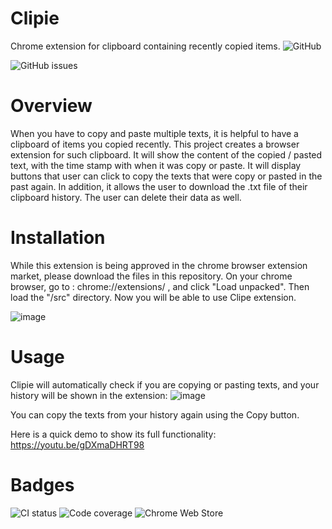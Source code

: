 # Clipie
Chrome extension for clipboard containing recently copied items.
![GitHub](https://img.shields.io/github/license/ChangSuNam/Clipie)

![GitHub issues](https://img.shields.io/github/issues/ChangSuNam/Clipie)


# Overview
When you have to copy and paste multiple texts, it is helpful to have a clipboard of items you copied recently. This project creates a browser extension for such clipboard. It will show the content of the copied / pasted text, with the time stamp with when it was copy or paste. It will display buttons that user can click to copy the texts that were copy or pasted in the past again.
In addition, it allows the user to download the .txt file of their clipboard history. The user can delete their data as well.

# Installation
  While this extension is being approved in the chrome browser extension market, please download the files in this repository. On your chrome browser, go to : chrome://extensions/ , and click "Load unpacked". Then load the "/src" directory. Now you will be able to use Clipe extension.
  
![image](https://github.com/ChangSuNam/Clipie/assets/25335750/911520a7-46a1-41b8-ad98-7875fccb2c05)

# Usage

Clipie will automatically check if you are copying or pasting texts, and your history will be shown in the extension:
![image](https://github.com/ChangSuNam/Clipie/assets/25335750/9736209c-290b-4d17-9872-bc9da0d88abc)

You can copy the texts from your history again using the Copy button.


Here is a quick demo to show its full functionality:
https://youtu.be/gDXmaDHRT98




# Badges

![CI status](https://github.com/ChangSuNam/Clipie/workflows/ci.yml)
![Code coverage](https://img.shields.io/codecov/c/0e1cbeda-0d24-4aca-a796-5b1ead31a787)
![Chrome Web Store](https://img.shields.io/chrome-web-store/v/keamhamnpnlepoeplpmaocjnlbklbaeg)


